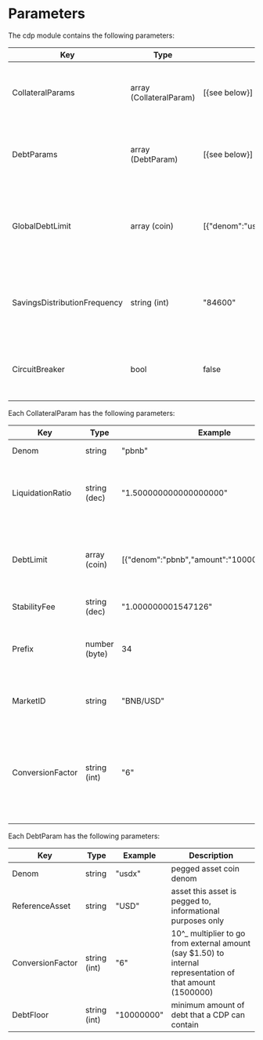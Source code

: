 # Parameters

The cdp module contains the following parameters:

| Key                          | Type                    | Example                            | Description                                                      |
|------------------            |-------------------------|------------------------------------|------------------------------------------------------------------|
| CollateralParams             | array (CollateralParam) | [{see below}]                      | array of params for each enabled collateral type                 |
| DebtParams                   | array (DebtParam)       | [{see below}]                      | array of params for each enabled pegged asset                    |
| GlobalDebtLimit              | array (coin)            | [{"denom":"usdx","amount":"1000"}] | maximum pegged assets that can be minted across the whole system |
| SavingsDistributionFrequency | string (int)            | "84600"                            | number of seconds between distribution of the savings rate|
| CircuitBreaker               | bool                    | false                              | flag to disable user interactions with the system                |

Each CollateralParam has the following parameters:

| Key              | Type          | Example                                     | Description                                                                                                    |
|------------------|---------------|---------------------------------------------|----------------------------------------------------------------------------------------------------------------|
| Denom            | string        | "pbnb"                                      | collateral coin denom                                                                                          |
| LiquidationRatio | string (dec)  | "1.500000000000000000"                      | the ratio under which a cdp with this collateral type will be liquidated                                       |
| DebtLimit        | array (coin)  | [{"denom":"pbnb","amount":"1000000000000"}] | maximum pegged asset that can be minted backed by this collateral type                                         |
| StabilityFee     | string (dec)  | "1.000000001547126"                      | per second fee                                                                                                 |
| Prefix           | number (byte) | 34                                          | identifier used in store keys - **must** be unique across collateral types                                     |
| MarketID         | string        | "BNB/USD"                                   | price feed identifier for this collateral type                                                                 |
| ConversionFactor | string (int)  | "6"                                         | 10^_ multiplier to go from external amount (say BTC1.50) to internal representation of that amount (150000000) |

Each DebtParam has the following parameters:

| Key              | Type         | Example    | Description                                                                                                |
|------------------|--------------|------------|------------------------------------------------------------------------------------------------------------|
| Denom            | string       | "usdx"     | pegged asset coin denom                                                                                    |
| ReferenceAsset   | string       | "USD"      | asset this asset is pegged to, informational purposes only                                                 |
| ConversionFactor | string (int) | "6"        | 10^_ multiplier to go from external amount (say $1.50) to internal representation of that amount (1500000) |
| DebtFloor        | string (int) | "10000000" | minimum amount of debt that a CDP can contain                                                              |
